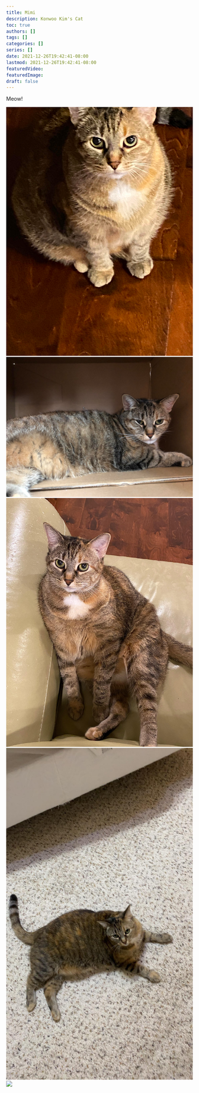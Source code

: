 ```yaml
---
title: Mimi
description: Konwoo Kim's Cat
toc: true
authors: []
tags: []
categories: []
series: []
date: 2021-12-26T19:42:41-08:00
lastmod: 2021-12-26T19:42:41-08:00
featuredVideo:
featuredImage:
draft: false
---
```


Meow!

![](/cats/mimi/mimi_1.jpeg)
![](/cats/mimi/mimi_2.jpeg)
![](/cats/mimi/mimi_3.jpeg)
![](/cats/mimi/mimi_4.jpeg)
![](/cats/mimi/mimi_5.jpeg)